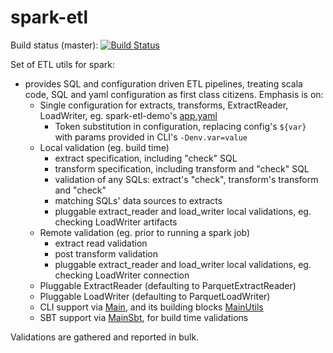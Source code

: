 spark-etl
=========

Build status (master): [![Build Status](https://travis-ci.org/konrads/spark-etl.svg?branch=master)](https://travis-ci.org/konrads/spark-etl)

Set of ETL utils for spark:
* provides SQL and configuration driven ETL pipelines, treating scala code, SQL and yaml configuration as first class citizens. Emphasis is on:
  * Single configuration for extracts, transforms, ExtractReader, LoadWriter, eg. spark-etl-demo's [app.yaml](https://github.com/konrads/spark-etl-demo/blob/master/src/main/resources/app.yaml)
    * Token substitution in configuration, replacing config's `${var}` with params provided in CLI's `-Denv.var=value`
  * Local validation (eg. build time)
    * extract specification, including "check" SQL
    * transform specification, including transform and "check" SQL
    * validation of any SQLs: extract's "check", transform's transform and "check"
    * matching SQLs' data sources to extracts
    * pluggable extract_reader and load_writer local validations, eg. checking LoadWriter artifacts 
  * Remote validation (eg. prior to running a spark job)
    * extract read validation
    * post transform validation
    * pluggable extract_reader and load_writer local validations, eg. checking LoadWriter connection
  * Pluggable ExtractReader (defaulting to ParquetExtractReader)
  * Pluggable LoadWriter (defaulting to ParquetLoadWriter)
  * CLI support via [Main](src/main/scala/spark_etl/Main.scala), and its building blocks [MainUtils](src/main/scala/spark_etl/MainUtils.scala)
  * SBT support via [MainSbt](src/main/scala/spark_etl/MainSbt.scala), for build time validations
  
Validations are gathered and reported in bulk.
